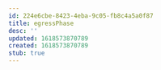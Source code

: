 ```yaml
---
id: 224e6cbe-8423-4eba-9c05-fb8c4a5a0f87
title: egressPhase
desc: ''
updated: 1618573870789
created: 1618573870789
stub: true
---
```


